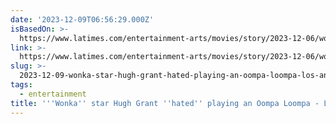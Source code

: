 ```yaml
---
date: '2023-12-09T06:56:29.000Z'
isBasedOn: >-
  https://www.latimes.com/entertainment-arts/movies/story/2023-12-06/wonka-hugh-grant-oompa-loompa-cgi-paul-king
link: >-
  https://www.latimes.com/entertainment-arts/movies/story/2023-12-06/wonka-hugh-grant-oompa-loompa-cgi-paul-king
slug: >-
  2023-12-09-wonka-star-hugh-grant-hated-playing-an-oompa-loompa-los-angeles-times
tags:
  - entertainment
title: '''Wonka'' star Hugh Grant ''hated'' playing an Oompa Loompa - Los Angeles Times'
---
```


